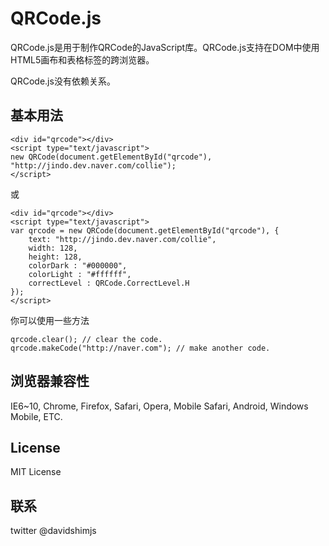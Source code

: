 # QRCode.js
QRCode.js是用于制作QRCode的JavaScript库。QRCode.js支持在DOM中使用HTML5画布和表格标签的跨浏览器。

QRCode.js没有依赖关系。

## 基本用法
```
<div id="qrcode"></div>
<script type="text/javascript">
new QRCode(document.getElementById("qrcode"), "http://jindo.dev.naver.com/collie");
</script>
```

或

```
<div id="qrcode"></div>
<script type="text/javascript">
var qrcode = new QRCode(document.getElementById("qrcode"), {
	text: "http://jindo.dev.naver.com/collie",
	width: 128,
	height: 128,
	colorDark : "#000000",
	colorLight : "#ffffff",
	correctLevel : QRCode.CorrectLevel.H
});
</script>
```

你可以使用一些方法

```
qrcode.clear(); // clear the code.
qrcode.makeCode("http://naver.com"); // make another code.
```

## 浏览器兼容性
IE6~10, Chrome, Firefox, Safari, Opera, Mobile Safari, Android, Windows Mobile, ETC.

## License
MIT License

## 联系
twitter @davidshimjs


